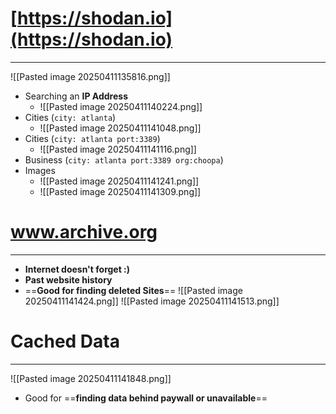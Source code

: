 # [https://shodan.io](https://shodan.io)
---
![[Pasted image 20250411135816.png]]
- Searching an **IP Address**
	- ![[Pasted image 20250411140224.png]]
- Cities (`city: atlanta`)
	- ![[Pasted image 20250411141048.png]]
- Cities (`city: atlanta port:3389`)
	- ![[Pasted image 20250411141116.png]]
- Business (`city: atlanta port:3389 org:choopa`)
- Images
	- ![[Pasted image 20250411141241.png]]
	- ![[Pasted image 20250411141309.png]]


# www.archive.org
----
- **Internet doesn't forget :)** 
- **Past website history**
- ==**Good for finding deleted Sites**==
![[Pasted image 20250411141424.png]]
![[Pasted image 20250411141513.png]]


# Cached Data
---
![[Pasted image 20250411141848.png]]
- Good for ==**finding data behind paywall or unavailable**==